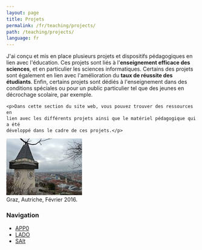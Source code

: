 ```yaml
---
layout: page
title: Projets
permalink: /fr/teaching/projects/
path: /teaching/projects/
language: fr
---
```


<div class="page-col-wrapper">
  <div class="page-col page-col-1">
    <p>J'ai conçu et mis en place plusieurs projets et dispositifs pédagogiques
    en lien avec l'éducation. Ces projets sont liés à l'<b>enseignement efficace
    des sciences</b>, et en particulier les sciences informatiques. Certains des
    projets sont également en lien avec l'amélioration du <b>taux de réussite
    des étudiants</b>. Enfin, certains projets sont dédiés à l'enseignement dans
    des conditions spéciales ou pour un public particulier tel que des jeunes
    en décrochage scolaire, par exemple.</p>

    <p>Dans cette section du site web, vous pouvez trouver des ressources en
    lien avec les différents projets ainsi que le matériel pédagogique qui a été
    développé dans le cadre de ces projets.</p>
  </div>
  <div class="page-col page-col-2">
    <p><img src="/images/graz.jpg" alt="Graz, Autriche, Février 2016."
    width="200" height="150" /><br />
    Graz, Autriche, Février 2016.</p>
    <h3>Navigation</h3>
    <ul class="navigation">
      <li><a href="/fr/teaching/projects/app0/">APP0</a></li>
      <li><a href="/fr/teaching/projects/lado/">LADO</a></li>
      <li><a href="/fr/teaching/projects/salt/">SAlt</a></li>
    </ul>
  </div>
</div>
